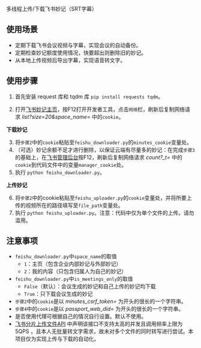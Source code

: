 多线程上传/下载飞书妙记（SRT字幕）

## 使用场景

- 定期下载飞书会议视频与字幕，实现会议的自动备份。
- 定期检查妙记额度使用情况，快要超出则删除旧的妙记。
- 从本地上传视频后导出字幕，实现语音转文字。

## 使用步骤

1. 首先安装 request 库和 tqdm 库 `pip install requests tqdm`。
  
2. 打开[飞书妙记主页](https://meetings.feishu.cn/minutes/home)，按F12打开开发者工具，点击`网络`栏，刷新后复制网络请求 *list?size=20&space_name=* 中的`cookie`。

**下载妙记**

3. 将`步骤2`中的`cookie`粘贴至`feishu_downloader.py`的`minutes_cookie`变量处。
4. （可选）妙记余额不足才进行删除，以保证云端有尽量多的妙记：在完成`步骤3`的基础上，在[飞书管理后台](https://home.feishu.cn/admin/index)按F12，刷新后复制网络请求 *count?_t=* 中的`cookie`到代码文件中的变量`manager_cookie`处。
5. 执行 `python feishu_downloader.py`。

**上传妙记**

6. 将`步骤2`中的cookie粘贴至`feishu_uploader.py`的`cookie`变量处，并将所要上传的视频所在的路径填写至`file_path`变量处。
7. 执行 `python feishu_uploader.py`。注意：代码中仅为单个文件的上传。请勿滥用。

## 注意事项

- `feishu_downloader.py`中`space_name`的取值
  - `1`：主页（包含企业内部妙记与外部妙记）
  - `2`：我的内容（只包含归属人为自己的妙记）
- `feishu_downloader.py`中`is_meetings_only`的取值
  - `False`（默认）：会议生成的妙记和自己上传的妙记均下载
  - `True`：只下载会议生成的妙记
- `步骤2`中的`cookie`是以 *minutes_csrf_token=* 为开头的很长的一个字符串。
- `步骤4`中的`cookie`是以 *passport_web_did=* 为开头的很长的一个字符串。
- 是否使用代理可根据自己的情况自行设置。默认不使用。
- [飞书分片上传文件API](https://open.feishu.cn/document/server-docs/docs/drive-v1/upload/multipart-upload-file-/introduction) 中声明该接口不支持太高的并发且调用频率上限为5QPS
，且本人无批量转文字需求，故未对多个文件的同时转写进行尝试。本项目仅为实现上传与下载的自动化。
